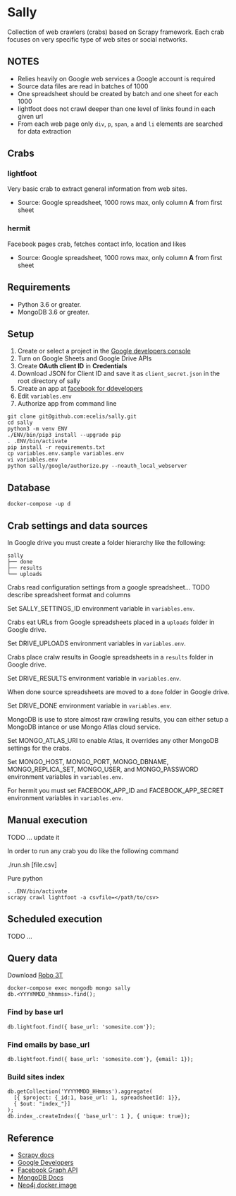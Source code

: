 # Sally


Collection of web crawlers (crabs) based on Scrapy framework. Each crab
focuses on very specific type of web sites or social networks.


## NOTES

  * Relies heavily on Google web services a Google account is required
  * Source data files are read in batches of 1000
  * One spreadsheet should be created by batch and one sheet for each
    1000
  * lightfoot does not crawl deeper than one level of links found in
    each given url
  * From each web page only `div`, `p`, `span`, `a` and `li` elements
    are searched for data extraction


## Crabs

### lightfoot

Very basic crab to extract general information from web sites.

  * Source: Google spreadsheet, 1000 rows max, only column **A** from
    first sheet

### hermit

Facebook pages crab, fetches contact info, location and likes

  * Source: Google spreadsheet, 1000 rows max, only column **A** from first
    sheet


## Requirements

  * Python 3.6 or greater.
  * MongoDB 3.6 or greater.


## Setup

  1. Create or select a project in the [Google developers console](https://console.developers.google.com/)
  2. Turn on Google Sheets and Google Drive APIs
  3. Create **OAuth client ID** in **Credentials**
  4. Download JSON for Client ID and save it as `client_secret.json` in
     the root directory of sally
  5. Create an app at [facebook for ddevelopers](https://developers.facebook.com/)
  6. Edit `variables.env`
  7. Authorize app from command line


    git clone git@github.com:ecelis/sally.git
    cd sally
    python3 -m venv ENV
    ./ENV/bin/pip3 install --upgrade pip
    . .ENV/bin/activate
    pip install -r requirements.txt
    cp variables.env.sample variables.env
    vi variables.env
    python sally/google/authorize.py --noauth_local_webserver


## Database


    docker-compose -up d


## Crab settings and data sources

In Google drive you must create a folder hierarchy like the following:


    sally
    ├── done
    ├── results
    └── uploads


Crabs read configuration settings from a google spreadsheet... TODO
describe spreadsheet format and columns

Set SALLY_SETTINGS_ID environment variable in `variables.env`.


Crabs eat URLs from Google spreadsheets placed in a `uploads` folder in
Google drive.

Set DRIVE_UPLOADS environment variables in `variables.env`.


Crabs place cralw results in Google spreadsheets in a `results` folder
in Google drive.

Set DRIVE_RESULTS environment variable in `variables.env`.


When done source spreadsheets are moved to a `done` folder in Google
drive.

Set DRIVE_DONE environment variable in `variables.env`.


MongoDB is use to store almost raw crawling results, you can either
setup a MongoDB intance or use Mongo Atlas cloud service.

Set MONGO_ATLAS_URI to enable Atlas, it overrides any other MongoDB
settings for the crabs.

Set MONGO_HOST, MONGO_PORT, MONGO_DBNAME, MONGO_REPLICA_SET, MONGO_USER,
and MONGO_PASSWORD environment variables in `variables.env`.


For hermit you must set FACEBOOK_APP_ID and FACEBOOK_APP_SECRET
environment variables in `variables.env`.


## Manual execution

TODO ... update it

In order to run any crab you do like the following command


  ./run.sh <spider name> [file.csv]


Pure python


    . .ENV/bin/activate
    scrapy crawl lightfoot -a csvfile=</path/to/csv>


## Scheduled execution

TODO ...


## Query data

Download [Robo 3T](https://robomongo.org/)


    docker-compose exec mongodb mongo sally
    db.<YYYYMMDD_hhmmss>.find();


### Find by base url


    db.lightfoot.find({ base_url: 'somesite.com'});


### Find emails by base_url


    db.lightfoot.find({ base_url: 'somesite.com'}, {email: 1});


### Build sites index


    db.getCollection('YYYYMMDD_HHmmss').aggregate(
      [{ $project: {_id:1, base_url: 1, spreadsheetId: 1}},
      { $out: "index_"}]
    );
    db.index_.createIndex({ 'base_url': 1 }, { unique: true});


## Reference

  * [Scrapy docs](https://scrapy.readthedocs.org)
  * [Google Developers](https://developers.google.com/)
  * [Facebook Graph API](https://developers.facebook.com/docs/graph-api)
  * [MongoDB Docs](https://docs.mongodb.com/)
  * [Neo4j docker image](https://hub.docker.com/_/neo4j/)
